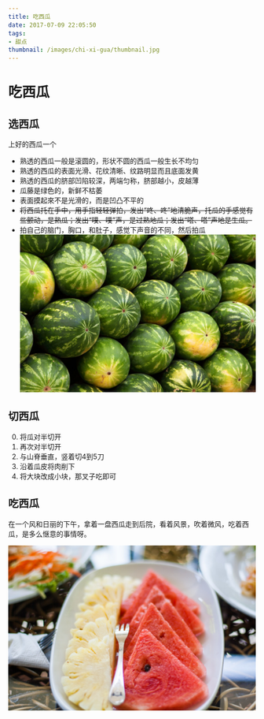 ```yaml
---
title: 吃西瓜
date: 2017-07-09 22:05:50
tags: 
- 甜点
thumbnail: /images/chi-xi-gua/thumbnail.jpg
---
```

# 吃西瓜

## 选西瓜
上好的西瓜一个
- 熟透的西瓜一般是滚圆的，形状不圆的西瓜一般生长不均匀
- 熟透的西瓜的表面光滑、花纹清晰、纹路明显而且底面发黄
- 熟透的西瓜的脐部凹陷较深，两端匀称，脐部越小，皮越薄
- 瓜藤是绿色的，新鲜不枯萎
- 表面摸起來不是光滑的，而是凹凸不平的
- ~~将西瓜托在手中，用手指轻轻弹拍，发出“咚、咚”地清脆声，托瓜的手感觉有些颤动，是熟瓜；发出“噗、噗”声，是过熟地瓜；发出“嗒、嗒”声地是生瓜。~~
- 拍自己的脑门，胸口，和肚子，感觉下声音的不同，然后拍瓜
![不同的西瓜](/images/chi-xi-gua/xuan-gua.jpeg)

## 切西瓜

0. 将瓜对半切开
0. 再次对半切开
0. 与山脊垂直，竖着切4到5刀
0. 沿着瓜皮将肉削下
0. 将大块改成小块，那叉子吃即可

## 吃西瓜
在一个风和日丽的下午，拿着一盘西瓜走到后院，看着风景，吹着微风，吃着西瓜，是多么惬意的事情呀。

![西瓜拼盘](/images/chi-xi-gua/chi-xi-gua.jpeg)